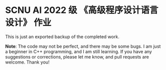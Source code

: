# SCNU AI 2022 级 《高级程序设计语言设计》 作业

This is just an exported backup of the completed work.

**Note**: The code may not be perfect, and there may be some bugs. I am just a beginner in C++ programming, and I am still learning. If you have any suggestions or corrections, please let me know, and pull requests are welcome.
Thank you!